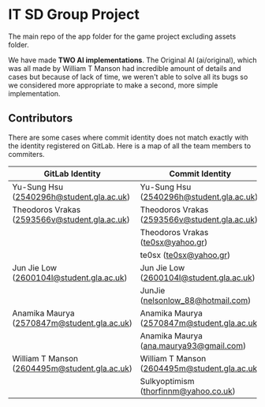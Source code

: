 # IT SD Group Project

The main repo of the app folder for the game project excluding assets folder.

We have made **TWO AI implementations**. The Original AI (ai/original), which was all made by William T Manson had incredible amount of details and cases but because of lack of time, we weren't able to solve all its bugs so we considered more appropriate to make a second, more simple implementation.

## Contributors

There are some cases where commit identity does not match exactly with the identity registered on GitLab. Here is a map of all the team members to commiters.

| GitLab Identity                               | Commit Identity                               |
| --------------------------------------------- | --------------------------------------------- |
| Yu-Sung Hsu (2540296h@student.gla.ac.uk)      | Yu-Sung Hsu (2540296h@student.gla.ac.uk)      |
| Theodoros Vrakas (2593566v@student.gla.ac.uk) | Theodoros Vrakas (2593566v@student.gla.ac.uk) |
|						| Theodoros Vrakas (te0sx@yahoo.gr)		|
|                                               | te0sx (te0sx@yahoo.gr)                        |
| Jun Jie Low (2600104l@student.gla.ac.uk)      | Jun Jie Low (2600104l@student.gla.ac.uk)      |
|                                               | JunJie (nelsonlow_88@hotmail.com)             |
| Anamika Maurya (2570847m@student.gla.ac.uk)   | Anamika Maurya (2570847m@student.gla.ac.uk)   |
|                                               | Anamika Maurya (ana.maurya93@gmail.com)       |
| William T Manson (2604495m@student.gla.ac.uk) | William T Manson (2604495m@student.gla.ac.uk) |
|                                               | Sulkyoptimism (thorfinnm@yahoo.co.uk)         |
